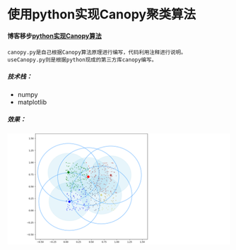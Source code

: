 # 使用python实现Canopy聚类算法

#### 博客移步[python实现Canopy算法](https://blog.csdn.net/alanconstantinelau/article/details/77908986)

    canopy.py是自己根据Canopy算法原理进行编写，代码利用注释进行说明。
    useCanopy.py则是根据python现成的第三方库canopy编写。

##### 技术栈：
* numpy
* matplotlib

##### 效果：
![canopy.py效果图](https://github.com/AlanConstantine/CanopyByPython/raw/master/canopy_1.png)
